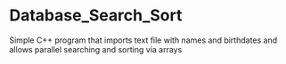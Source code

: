 # Database_Search_Sort
Simple C++ program that imports text file with names and birthdates and allows parallel searching and sorting via arrays
